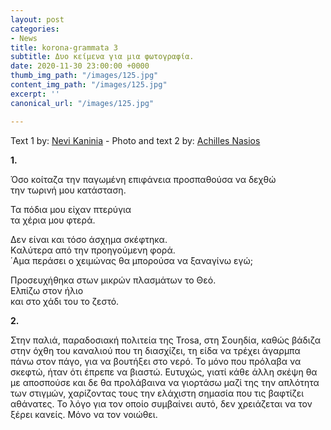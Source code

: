 ```yaml
---
layout: post
categories:
- News
title: korona-grammata 3
subtitle: Δυο κείμενα για μια φωτογραφία.
date: 2020-11-30 23:00:00 +0000
thumb_img_path: "/images/125.jpg"
content_img_path: "/images/125.jpg"
excerpt: ''
canonical_url: "/images/125.jpg"

---
```

Text 1 by: <a href="https://www.facebook.com/nevi.kaninia" target="blank">Nevi Kaninia</a> - Photo and text 2 by: <a href="https://anikon.org/" target="blank">Achilles Nasios</a>

**1.**

Όσο κοίταζα την παγωμένη επιφάνεια προσπαθούσα να δεχθώ  
την τωρινή μου κατάσταση.

Τα πόδια μου είχαν πτερύγια  
τα χέρια μου φτερά.

Δεν είναι και τόσο άσχημα σκέφτηκα.  
Kαλύτερα από την προηγούμενη φορά.  
΄Αμα περάσει ο χειμώνας θα μπορούσα να ξαναγίνω εγώ;

Προσευχήθηκα στων μικρών πλασμάτων το Θεό.  
Ελπίζω στον ήλιο  
και στο χάδι του το ζεστό.

**2.**

Στην παλιά, παραδοσιακή πολιτεία της Trosa, στη Σουηδία, καθώς βάδιζα στην όχθη του καναλιού που τη διασχίζει, τη είδα να τρέχει άγαρμπα πάνω στον πάγο, για να βουτήξει στο νερό. Το μόνο που πρόλαβα να σκεφτώ, ήταν ότι έπρεπε να βιαστώ. Ευτυχώς, γιατί κάθε άλλη σκέψη θα με αποσπούσε και δε θα προλάβαινα να γιορτάσω μαζί της την απλότητα των στιγμών, χαρίζοντας τους την ελάχιστη σημασία που τις βαφτίζει αθάνατες. Το λόγο για τον οποίο συμβαίνει αυτό, δεν χρειάζεται να τον ξέρει κανείς. Μόνο να τον νοιώθει.